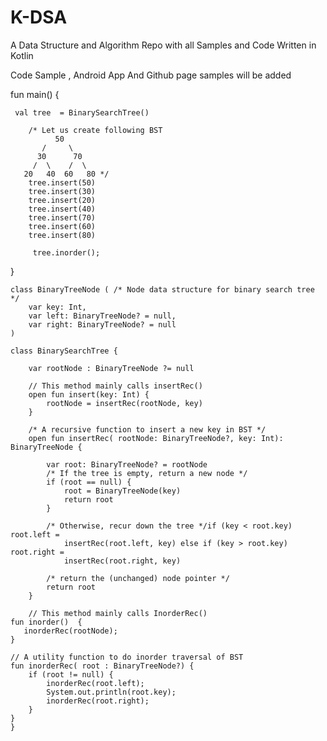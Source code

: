 # K-DSA
A Data Structure and Algorithm Repo with all Samples and Code Written in Kotlin

Code Sample , Android App And Github page samples will be added


fun main() {
	
     val tree  = BinarySearchTree() 
  
        /* Let us create following BST 
              50 
           /     \ 
          30      70 
         /  \    /  \ 
       20   40  60   80 */
        tree.insert(50)
        tree.insert(30)
        tree.insert(20)
        tree.insert(40)
        tree.insert(70)
        tree.insert(60)
        tree.insert(80)
        
         tree.inorder(); 
        
}



    class BinaryTreeNode ( /* Node data structure for binary search tree */
        var key: Int,
        var left: BinaryTreeNode? = null,
        var right: BinaryTreeNode? = null
    )

    class BinarySearchTree {

        var rootNode : BinaryTreeNode ?= null
        
        // This method mainly calls insertRec()
        open fun insert(key: Int) {
            rootNode = insertRec(rootNode, key)
        }

        /* A recursive function to insert a new key in BST */
        open fun insertRec( rootNode: BinaryTreeNode?, key: Int): BinaryTreeNode {
             
            var root: BinaryTreeNode? = rootNode
            /* If the tree is empty, return a new node */
            if (root == null) {
                root = BinaryTreeNode(key)
                return root
            }

            /* Otherwise, recur down the tree */if (key < root.key) root.left =
                insertRec(root.left, key) else if (key > root.key) root.right =
                insertRec(root.right, key)

            /* return the (unchanged) node pointer */
            return root
        }
        
        // This method mainly calls InorderRec() 
    fun inorder()  { 
       inorderRec(rootNode); 
    } 
  
    // A utility function to do inorder traversal of BST 
    fun inorderRec( root : BinaryTreeNode?) { 
        if (root != null) { 
            inorderRec(root.left); 
            System.out.println(root.key); 
            inorderRec(root.right); 
        } 
    } 
    }

  




